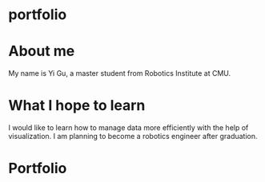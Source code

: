 # portfolio

# About me

My name is Yi Gu, a master student from Robotics Institute at CMU.

# What I hope to learn

I would like to learn how to manage data more efficiently with the help of visualization. I am planning to become a robotics engineer after graduation.

# Portfolio

